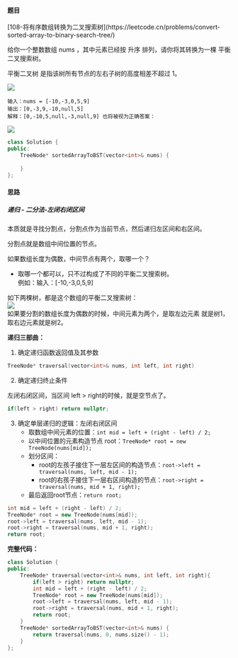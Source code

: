 <h4 id="zJHvv">题目</h4>
[108-将有序数组转换为二叉搜索树](https://leetcode.cn/problems/convert-sorted-array-to-binary-search-tree/)

给你一个整数数组 nums ，其中元素已经按 升序 排列，请你将其转换为一棵 平衡 二叉搜索树。

平衡二叉树 是指该树所有节点的左右子树的高度相差不超过 1。

![](http://cdn.notes.kamacoder.com/bd0f9906-491d-471b-bf43-31663fe4be0c.png)

```plain
输入：nums = [-10,-3,0,5,9]
输出：[0,-3,9,-10,null,5]
解释：[0,-10,5,null,-3,null,9] 也将被视为正确答案：
```

![](http://cdn.notes.kamacoder.com/a7c59260-8901-47f3-a4e6-0a9ebce2646d.png)

```cpp
class Solution {
public:
    TreeNode* sortedArrayToBST(vector<int>& nums) {
        
    }
};
```





<h4 id="BbtQH">思路</h4>
<h5 id="YgClO">递归 - 二分法-左闭右闭区间</h5>
本质就是寻找分割点，分割点作为当前节点，然后递归左区间和右区间。

分割点就是数组中间位置的节点。

如果数组长度为偶数，中间节点有两个，取哪一个？

+ 取哪一个都可以，只不过构成了不同的平衡二叉搜索树。  
例如：输入：[-10,-3,0,5,9]

如下两棵树，都是这个数组的平衡二叉搜索树：  
![](http://cdn.notes.kamacoder.com/ebee6329-0f49-423f-b39e-0dd6908742b2.png)  
如果要分割的数组长度为偶数的时候，中间元素为两个，是取左边元素 就是树1，取右边元素就是树2。

**递归三部曲：**

1. 确定递归函数返回值及其参数

```cpp
TreeNode* traversal(vector<int>& nums, int left, int right)
```

2. 确定递归终止条件

左闭右闭区间，当区间 left > right的时候，就是空节点了。

```cpp
if(left > right) return nullptr;
```



3. 确定单层递归的逻辑：左闭右闭区间
    - 取数组中间元素的位置：`int mid = left + (right - left) / 2;`
    - 以中间位置的元素构造节点 root：`TreeNode* root = new TreeNode(nums[mid]);`
    - 划分区间：
        * root的左孩子接住下一层左区间的构造节点：`root->left = traversal(nums, left, mid - 1);`
        * root的右孩子接住下一层右区间构造的节点：`root->right = traversal(nums, mid + 1, right);`
    - 最后返回root节点：`return root;`

```cpp
int mid = left + (right - left) / 2;
TreeNode* root = new TreeNode(nums[mid]);
root->left = traversal(nums, left, mid - 1);
root->right = traversal(nums, mid + 1, right);
return root;
```

**完整代码：**

```cpp
class Solution {
public:
    TreeNode* traversal(vector<int>& nums, int left, int right){
        if(left > right) return nullptr;
        int mid = left + (right - left) / 2;
        TreeNode* root = new TreeNode(nums[mid]);
        root->left = traversal(nums, left, mid - 1);
        root->right = traversal(nums, mid + 1, right);
        return root;
    }
    TreeNode* sortedArrayToBST(vector<int>& nums) {
        return traversal(nums, 0, nums.size() - 1);
    }
};
```


